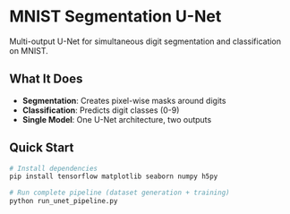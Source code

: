 # MNIST Segmentation U-Net

Multi-output U-Net for simultaneous digit segmentation and classification on MNIST.

## What It Does

- **Segmentation**: Creates pixel-wise masks around digits
- **Classification**: Predicts digit classes (0-9)
- **Single Model**: One U-Net architecture, two outputs

## Quick Start

```bash
# Install dependencies
pip install tensorflow matplotlib seaborn numpy h5py

# Run complete pipeline (dataset generation + training)
python run_unet_pipeline.py